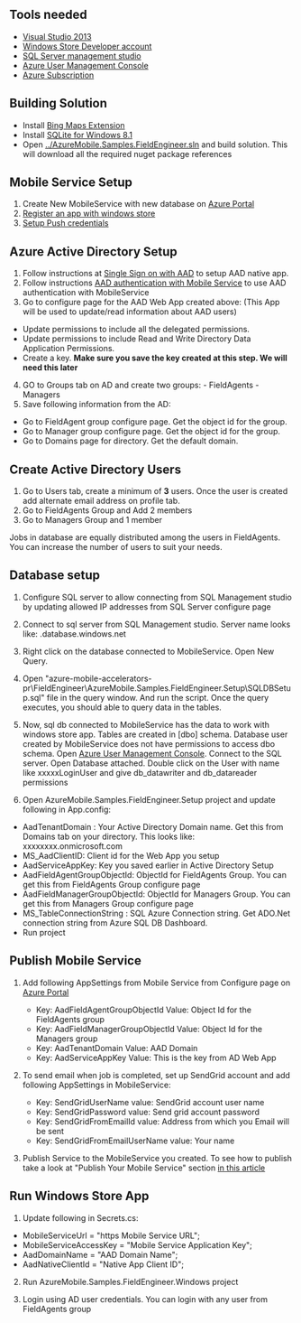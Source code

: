 ## Tools needed ##

 - [Visual Studio 2013](http://www.visualstudio.com/en-us/downloads) 
 - [Windows Store Developer account](https://appdev.microsoft.com/StorePortals/en-US/Account/signup/start)
 - [SQL Server management studio](http://www.microsoft.com/en-us/download/details.aspx?id=29062)
 - [Azure User Management Console]( http://aumc.codeplex.com/)
 - [Azure Subscription](http://azure.microsoft.com/en-us/)
 
## Building Solution ##

- Install [Bing Maps Extension](http://visualstudiogallery.msdn.microsoft.com/224eb93a-ebc4-46ba-9be7-90ee777ad9e1)
- Install [SQLite for Windows 8.1](http://visualstudiogallery.msdn.microsoft.com/1d04f82f-2fe9-4727-a2f9-a2db127ddc9a)
- Open [../AzureMobile.Samples.FieldEngineer.sln](../AzureMobile.Samples.FieldEngineer.sln) and build solution. This will download all the required nuget package references

## Mobile Service Setup ##

1. Create New MobileService with new database on [Azure Portal](https://manage.windowsazure.com/)
2. [Register an app with windows store](http://msdn.microsoft.com/en-US/windows/apps/br211386)
3. [Setup Push credentials](http://msdn.microsoft.com/en-us/library/azure/jj591526.aspx)

## Azure Active Directory Setup ##

1. Follow instructions at  [Single Sign on with AAD](http://azure.microsoft.com/en-us/documentation/articles/mobile-services-windows-store-dotnet-adal-sso-authentication/ "AADNativeApp") to setup AAD native app.
2. Follow instructions [AAD authentication with Mobile Service](http://azure.microsoft.com/en-us/documentation/articles/mobile-services-how-to-register-active-directory-authentication/ "MobileServiceAADAuth") to use AAD authentication with MobileService
3. Go to configure page for the AAD Web App created above: 
 (This App will be used to update/read information about AAD users)
 -  Update permissions to include all the delegated permissions. 
 -  Update permissions to include Read and Write Directory Data Application Permissions.
 -  Create a key. **Make sure you save the key created at this step. We will need this later**
 
4. GO to Groups tab on AD and create two groups:
	   - FieldAgents 
	   - Managers
5. Save following information from the AD:

 - Go to FieldAgent group configure page. Get the object id for the group. 
 - Go to Manager group configure page. Get the object id for the group. 
 - Go to Domains page for directory. Get the default domain. 

## Create Active Directory Users ##
1. Go to Users tab, create a minimum of **3** users. Once the user is created add alternate email address on profile tab. 
2. Go to FieldAgents Group and Add 2 members
3. Go to Managers Group and 1 member

Jobs in database are equally distributed among the users in FieldAgents. You can increase the number of users to suit your needs.


## Database setup ##

1. Configure SQL server to allow connecting from SQL Management studio by updating allowed IP addresses from SQL Server configure page
2. Connect to sql server from SQL Management studio. Server name looks like: <xxxxx>.database.windows.net
3. Right click on the database connected to MobileService. Open New Query.
4. Open "azure-mobile-accelerators-pr\FieldEngineer\AzureMobile.Samples.FieldEngineer.Setup\SQLDBSetup.sql" file 	in the query window. And run the script. Once the query executes, you should able to query data in the tables.
5. Now, sql db connected to MobileService has the data to work with windows store app. Tables are created in [dbo] schema. Database user created by MobileService does not have permissions to access dbo schema. Open [Azure User Management Console]( http://aumc.codeplex.com/). Connect to the SQL server. Open Database attached. Double click on the User  with name like xxxxxLoginUser and give db_datawriter and db_datareader permissions

6. Open AzureMobile.Samples.FieldEngineer.Setup project and update following in App.config:
  - AadTenantDomain : Your Active Directory Domain name. Get this from Domains tab on your directory. This looks like: xxxxxxxx.onmicrosoft.com
  - MS_AadClientID: Client id for the Web App you setup
  - AadServiceAppKey: Key you saved earlier in Active Directory Setup
  - AadFieldAgentGroupObjectId: ObjectId for FieldAgents Group. You can get this from FieldAgents Group configure page
  - AadFieldManagerGroupObjectId: ObjectId for Managers Group. You can get this from Managers Group configure page
  - MS_TableConnectionString : SQL Azure Connection string. Get ADO.Net connection string from Azure SQL DB Dashboard.
  - Run project

## Publish Mobile Service ##

1.  Add following AppSettings from Mobile Service from Configure page on [Azure Portal](https://manage.windowsazure.com)
	- Key: AadFieldAgentGroupObjectId Value: Object Id for the FieldAgents group
	- Key: AadFieldManagerGroupObjectId Value: Object Id for the Managers group
	- Key: AadTenantDomain Value: AAD Domain
	- Key: AadServiceAppKey Value: This is the key from AD Web App 	

2. To send email when job is completed, set up SendGrid account and add following AppSettings in MobileService:
	- Key: SendGridUserName value: SendGrid account user name
	- Key: SendGridPassword value: Send grid account password
	- Key: SendGridFromEmailId value: Address from which you Email will be sent
	- Key: SendGridFromEmailUserName value: Your name

  
3. Publish Service to the MobileService you created. To see how to publish take a look at "Publish Your Mobile Service" section [in this article](http://azure.microsoft.com/en-us/documentation/articles/mobile-services-dotnet-backend-windows-store-dotnet-get-started/)

## Run Windows Store App ##
1. Update following in Secrets.cs:
 - MobileServiceUrl = "https Mobile Service URL";
 - MobileServiceAccessKey = "Mobile Service Application Key";
 - AadDomainName = "AAD Domain Name";
 - AadNativeClientId = "Native App Client ID";

2. Run AzureMobile.Samples.FieldEngineer.Windows project

3. Login using AD user credentials. You can login with any user from FieldAgents group
